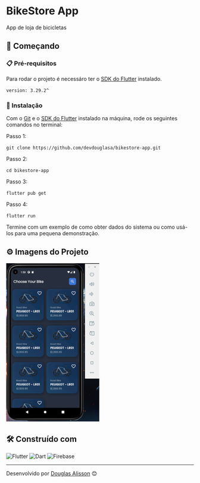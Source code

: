 # BikeStore App

App de loja de bicicletas

## 🚀 Começando


### 📋 Pré-requisitos

Para rodar o projeto é necessáro ter o [SDK do Flutter](https://flutter.dev/) instalado.

```
version: 3.29.2^
```

### 🔧 Instalação

Com o [Git](https://git-scm.com/downloads) e o [SDK do Flutter](https://flutter.dev/) instalado na máquina, rode os seguintes comandos no terminal:

Passo 1:
```
git clone https://github.com/devdouglasa/bikestore-app.git
```

Passo 2:
```
cd bikestore-app
```

Passo 3:
```
flutter pub get
```

Passo 4:
```
flutter run
```

Termine com um exemplo de como obter dados do sistema ou como usá-los para uma pequena demonstração.

## ⚙️ Imagens do Projeto

<img width=250 src='project.png'/>

## 🛠️ Construído com

<div>
<img width=40 src='https://cdn.jsdelivr.net/gh/devicons/devicon@latest/icons/flutter/flutter-original.svg' alt='Flutter'/>
<img width=40 src='https://cdn.jsdelivr.net/gh/devicons/devicon@latest/icons/dart/dart-original.svg' alt='Dart'/>
<img width=40 src='https://cdn.jsdelivr.net/gh/devicons/devicon@latest/icons/firebase/firebase-original.svg' alt='Firebase'/>
</div>


---
Desenvolvido por [Douglas Alisson](https://github.com/devdouglasa) 😊